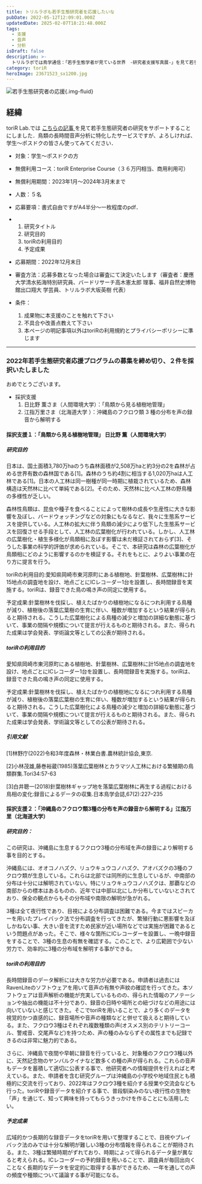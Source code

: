 ```yaml
---
title: トリルラボも若手生態研究者を応援したいな
pubDate: 2022-05-12T12:09:01.000Z
updatedDate: 2025-02-07T18:21:48.000Z
tags:
  - 支援
  - 音声
  - 分析
isDraft: false
description: >-
  トリルラボでは鳥学通信：「若手生態学者が見ている世界　-研究者支援写真展-」を見て若手生態研究者の研究をサポートすることにしました．鳥類の長時間音声分析に特化したサービスですが、よろしければ、学生〜ポスドクの皆さん使ってみてください．
category: toriR
heroImage: 23671523_sx1200.jpg
---
```


![若手生態研究者の応援](https://object-storage.tyo2.conoha.io/v1/nc_2520d9a1_blog-astro-assets/blog-astro-assets/23671523_sx1200.jpg){.img-fluid}

## 経緯

toriR Lab.では [こちらの記事 ](https://twitter.com/i/redirect?url=https%3A%2F%2Ftwitter.com%2FOrnithol_Soc_JP%2Fstatus%2F1515260209677369346%3Fcn%3DZmxleGlibGVfcmVjcw%3D%3D%26refsrc%3Demail&t=1+1652280244774&cn=ZmxleGlibGVfcmVjcw%3D%3D&sig=a97e306432c04587e0fbc4450e4791c792e4986f&iid=300d81e43a94485288ff756dd3959bc5&uid=1317362321887436803&nid=244+281088008)を見て若手生態研究者の研究をサポートすることにしました．鳥類の長時間音声分析に特化したサービスですが、よろしければ、学生〜ポスドクの皆さん使ってみてください．




- 対象：学生〜ポスドクの方

- 無償利用コース：toriR Enterprise Course（３６万円相当、商用利用可）

- 無償利用期間：2023年1月〜2024年3月末まで

- 人数：５名

- 応募要項：書式自由ですがA4半分〜一枚程度のpdf．

- 1. 研究タイトル
  2. 研究目的
  3. toriRの利用目的
  4. 予定成果

- 応募期間：2022年12月末日

- 審査方法：応募多数となった場合は審査にて決定いたします（審査者：慶應大学清水拓海特別研究員、バードリサーチ高木憲太郎 理事、福井自然史博物館出口翔大 学芸員、トリルラボ大坂英樹 代表）

- 条件：

  1. 成果物に本支援のことを触れて下さい
  2. 不具合や改善点教えて下さい
  3. 本ページの明記事項以外はtoriRの利用規約とプライバシーポリシーに準じます





---

### 2022年若手生態研究者応援プログラムの募集を締め切り、２件を採択いたしました

おめでとうございます。

- 採択支援
  1. 日比野 薫さま（人間環境大学）：「鳥類から見る植樹地管理」
  2. 江指万里さま（北海道大学 ）：沖縄島のフクロウ類 3 種の分布を声の録音から解明する

#### 採択支援１：「鳥類から見る植樹地管理」 日比野 薫（人間環境大学）

##### 研究目的

日本は、国土面積3,780万haのうち森林面積が2,508万haと約3分の2を森林が占める世界有数の森林国である[1]。森林のうち約4割に相当する1,020万haは人工林である[1]。日本の人工林は同一樹種が同一時期に植栽されているため、森林構造は天然林に比べて単純である[2]。そのため、天然林に比べ人工林の野鳥種の多様性が乏しい。

森林性鳥類は、昆虫や種子を食べることによって樹林の成長や生産性に大きな影響を及ぼし、バードウォッチングなどの対象にもなるなど、我々に生態系サービスを提供している。人工林の拡大に伴う鳥類の減少により低下した生態系サービスを回復させる手段として、人工林の広葉樹化が行われている。しかし、人工林の広葉樹化・植生多様化が鳥類相に及ぼす影響は未だ検証されておらず[3]、そうした事業の科学的評価が求められている。そこで、本研究は森林の広葉樹化が鳥類相にどのように影響するのかを検証する。それをもとに、よりよい事業の在り方に提言を行う。

toriRの利用目的:愛知県岡崎市東河原町にある植樹地、針葉樹林、広葉樹林に計15地点の調査地を設け、地点ごとにICレコーダー1台を設置し、長時間録音を実施する。toriRは、録音できた鳥の鳴き声の同定に使用する。

予定成果:針葉樹林を伐採し、植えたばかりの植樹地になるにつれ利用する鳥種が減り、植樹後の落葉広葉樹の生育に伴い、種数が増加するという結果が得られると期待される。こうした広葉樹化による鳥種の減少と増加の詳細な動態に基づいて、事業の間隔や規模について提言が行えるものと期待される。また、得られた成果は学会発表、学術論文等としての公表が期待される。

##### toriRの利用目的

愛知県岡崎市東河原町にある植樹地、針葉樹林、広葉樹林に計15地点の調査地を設け、地点ごとにICレコーダー1台を設置し、長時間録音を実施する。toriRは、録音できた鳥の鳴き声の同定に使用する。

予定成果:針葉樹林を伐採し、植えたばかりの植樹地になるにつれ利用する鳥種が減り、植樹後の落葉広葉樹の生育に伴い、種数が増加するという結果が得られると期待される。こうした広葉樹化による鳥種の減少と増加の詳細な動態に基づいて、事業の間隔や規模について提言が行えるものと期待される。また、得られた成果は学会発表、学術論文等としての公表が期待される。

##### 引用文献

[1]林野庁(2022)令和3年度森林・林業白書.農林統計協会,東京.

[2]小林茂雄,藤巻裕蔵(1985)落葉広葉樹林とカラマツ人工林における繁殖期の鳥類群集.Tori34:57-63

[3]白井聰一(2018)針葉樹林ギャップ地を落葉広葉樹林に再生する過程における鳥相の変化:録音によるデータの収集.日本鳥学会誌,67(2):227–235

#### 採択支援２：「沖縄島のフクロウ類3種の分布を声の録音から解明する」江指万里（北海道大学）

##### 研究目的：

この研究は、沖縄島に生息するフクロウ3種の分布域を声の録音により解明する事を目的とする。

沖縄島には、オオコノハズク、リュウキュウコノハズク、アオバズクの3種のフクロウ類が生息している。これらは北部では同所的に生息しているが、中南部の分布は十分には解明されていない。特にリュウキュウコノハズクは、那覇などの南部からの標本はあるものの、近年では中部以北にしか分布していないとされており、保全の観点からもその分布域や南限の解明が急がれる。

3種は全て夜行性であり、目視による分布調査は困難である。今まではスピーカーを用いたプレイバック法で分布調査を行ってきたが、繁殖行動に悪影響を及ぼしかねない事、大きい音を流すため民家が近い場所などでは実施が困難であるという問題点があった。そこで、様々な箇所にICレコーダーを設置し、一晩中録音をすることで、3種の生息の有無を確認する。このことで、より広範囲で少ない労力で、効率的に3種の分布域を解明する事ができる。

##### toriRの利用目的

長時間録音のデータ解析には大きな労力が必要である。申請者は過去にはRavenLiteのソフトウェアを用いて音声の有無や声紋の確認を行ってきた。本ソフトウェアは音声解析の機能が充実しているものの、得られた情報のアノテーションや抽出の機能は不十分であり、録音の日時や場所との紐づけなどの用途には向いていないと感じてきた。そこでtoriRを用いることで、より多くのデータを視覚的かつ直感的に、録音場所や音声の種類などと併せて扱えると期待している。また、フクロウ3種はそれぞれ複数種類の声(オスメス別のテリトリーコール、警戒音、交尾声など)を持つため、声の種のみならずその属性までも記録できるのは非常に魅力的である。

さらに、沖縄島で夜間や早朝に録音を行っていると、対象種のフクロウ3種以外に、天然記念物のヤンバルクイナなど数多くの種の声が得られる。これらの音声もデータを蓄積して適切に公表する事で、他研究者への情報提供を行えればと考えている。また、申請者を含む研究グループは沖縄島の小学校や地域住民とも積極的に交流を行っており、2022年はフクロウ3種を紹介する授業や交流会なども行った。toriRや録音データを紹介する事で、普段馴染みのない夜行性の生物を「声」を通じて、知って興味を持ってもらうきっかけを作ることにも活用したい。

##### 予定成果

広域的かつ長期的な録音データをtoriRを用いて整理することで、目視やプレイバック法のみでは十分な解明が難しい3種の分布情報を得られることが期待される。また、3種は繁殖時期がずれており、時期によって得られるデータ量が異なると考えられる。ICレコーダーの予約録音を用いることで、調査員が毎回出向くことなく長期的なデータを安定的に取得する事ができるため、一年を通しての声の頻度や種類について議論する事が可能になる。
